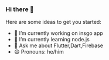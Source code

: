 ### Hi there 👋

Here are some ideas to get you started:

- 🔭 I’m currently working on insgo app
- 🌱 I’m currently learning node.js
- 💬 Ask me about Flutter,Dart,Firebase
- 😄 Pronouns: he/him
